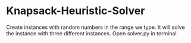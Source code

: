 # Knapsack-Heuristic-Solver
Create instances with random numbers in the range we type. It will solve the instance with three different instances.
Open solver.py in terminal.
